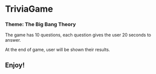 # TriviaGame

### Theme: The Big Bang Theory

The game has 10 questions, each question gives the user 20 seconds to answer. 

At the end of game, user will be shown their results.

## Enjoy!